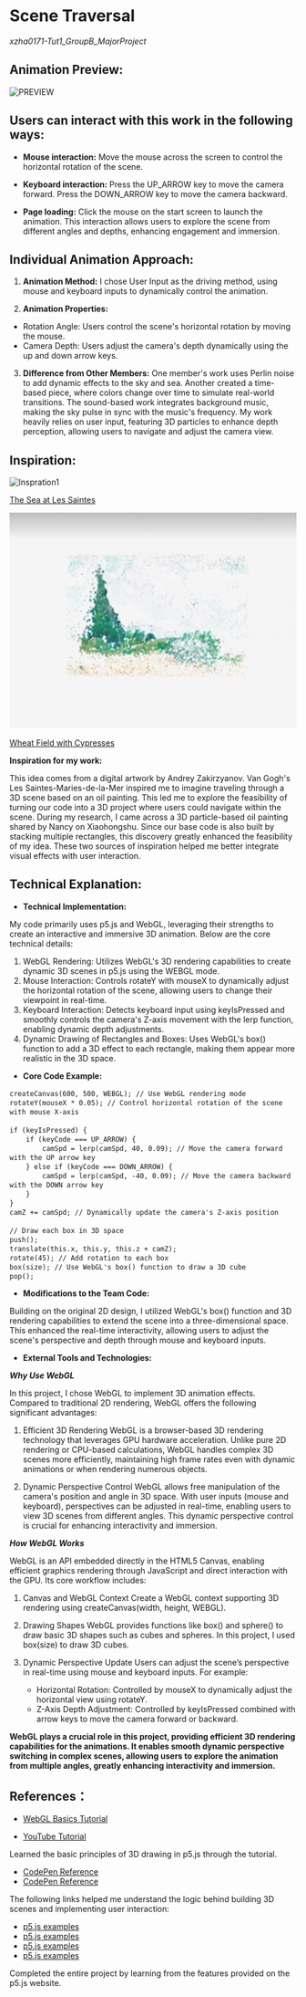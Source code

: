 # Scene Traversal
_xzha0171-Tut1_GroupB_MajorProject_

## Animation Preview:  
![PREVIEW](assets/Preview.gif)


## Users can interact with this work in the following ways:

- **Mouse interaction:**
Move the mouse across the screen to control the horizontal rotation of the scene.

- **Keyboard interaction:**
Press the UP_ARROW key to move the camera forward. 
Press the DOWN_ARROW key to move the camera backward.

- **Page loading:**
Click the mouse on the start screen to launch the animation.
This interaction allows users to explore the scene from different angles and depths, enhancing engagement and immersion.


## Individual Animation Approach:

1. **Animation Method:** 
I chose User Input as the driving method, using mouse and keyboard inputs to dynamically control the animation.

2. **Animation Properties:**
  - Rotation Angle: Users control the scene's horizontal rotation by moving the mouse.
  - Camera Depth: Users adjust the camera's depth dynamically using the up and down arrow keys.

3. **Difference from Other Members:**
One member's work uses Perlin noise to add dynamic effects to the sky and sea. Another created a time-based piece, where colors change over time to simulate real-world transitions. The sound-based work integrates background music, making the sky pulse in sync with the music's frequency. My work heavily relies on user input, featuring 3D particles to enhance depth perception, allowing users to navigate and adjust the camera view.


## Inspiration:
![Inspration1](assets/GIF_1.gif)

[The Sea at Les Saintes](https://www.youtube.com/watch?v=u0bwaIiTPIc)

![Inspration2](assets/GIF_2.gif)

[Wheat Field with Cypresses](https://www.xiaohongshu.com/explore/6574f998000000001502c53e?app_platform=ios&app_version=8.60&share_from_user_hidden=true&xsec_source=app_share&type=video&xsec_token=CBJ37PBF7_hw2ZxY7ev-UgGd1lYzoz3Iru5LPTLOB0nYA=&author_share=1&xhsshare=WeixinSession&shareRedId=NzxGQTdKO0w-O0pGTEwzN0tFT0g0OD1O&apptime=1731459812&share_id=ccfb1857ea8e4bfabc7c7c7c67266921&exSource=)


__Inspiration for my work:__

This idea comes from a digital artwork by Andrey Zakirzyanov. Van Gogh's Les Saintes-Maries-de-la-Mer inspired me to imagine traveling through a 3D scene based on an oil painting. 
This led me to explore the feasibility of turning our code into a 3D project where users could navigate within the scene. During my research, I came across a 3D particle-based oil painting shared by Nancy on Xiaohongshu. 
Since our base code is also built by stacking multiple rectangles, this discovery greatly enhanced the feasibility of my idea. These two sources of inspiration helped me better integrate visual effects with user interaction.



## Technical Explanation:
- **Technical Implementation:**

My code primarily uses p5.js and WebGL, leveraging their strengths to create an interactive and immersive 3D animation. Below are the core technical details:

1. WebGL Rendering: Utilizes WebGL's 3D rendering capabilities to create dynamic 3D scenes in p5.js using the WEBGL mode.
2. Mouse Interaction: Controls rotateY with mouseX to dynamically adjust the horizontal rotation of the scene, allowing users to change their viewpoint in real-time.
3. Keyboard Interaction: Detects keyboard input using keyIsPressed and smoothly controls the camera's Z-axis movement with the lerp function, enabling dynamic depth adjustments.
4. Dynamic Drawing of Rectangles and Boxes: Uses WebGL's box() function to add a 3D effect to each rectangle, making them appear more realistic in the 3D space.

- **Core Code Example:**

```
createCanvas(600, 500, WEBGL); // Use WebGL rendering mode
rotateY(mouseX * 0.05); // Control horizontal rotation of the scene with mouse X-axis

if (keyIsPressed) {
    if (keyCode === UP_ARROW) {
        camSpd = lerp(camSpd, 40, 0.09); // Move the camera forward with the UP arrow key
    } else if (keyCode === DOWN_ARROW) {
        camSpd = lerp(camSpd, -40, 0.09); // Move the camera backward with the DOWN arrow key
    }
}
camZ += camSpd; // Dynamically update the camera's Z-axis position

// Draw each box in 3D space
push();
translate(this.x, this.y, this.z + camZ);
rotate(45); // Add rotation to each box
box(size); // Use WebGL's box() function to draw a 3D cube
pop();
```

- **Modifications to the Team Code:**

Building on the original 2D design, I utilized WebGL's box() function and 3D rendering capabilities to extend the scene into a three-dimensional space.
This enhanced the real-time interactivity, allowing users to adjust the scene's perspective and depth through mouse and keyboard inputs.

- **External Tools and Technologies:**

**_Why Use WebGL_**

In this project, I chose WebGL to implement 3D animation effects. Compared to traditional 2D rendering, WebGL offers the following significant advantages:

1. Efficient 3D Rendering
WebGL is a browser-based 3D rendering technology that leverages GPU hardware acceleration. Unlike pure 2D rendering or CPU-based calculations, WebGL handles complex 3D scenes more efficiently, maintaining high frame rates even with dynamic animations or when rendering numerous objects.

2. Dynamic Perspective Control
WebGL allows free manipulation of the camera's position and angle in 3D space. With user inputs (mouse and keyboard), perspectives can be adjusted in real-time, enabling users to view 3D scenes from different angles. This dynamic perspective control is crucial for enhancing interactivity and immersion.


**_How WebGL Works_**

 WebGL is an API embedded directly in the HTML5 Canvas, enabling efficient graphics rendering through JavaScript and direct interaction with the GPU. Its core workflow includes:

1. Canvas and WebGL Context
Create a WebGL context supporting 3D rendering using createCanvas(width, height, WEBGL).

2. Drawing Shapes
WebGL provides functions like box() and sphere() to draw basic 3D shapes such as cubes and spheres.
In this project, I used box(size) to draw 3D cubes.

3. Dynamic Perspective Update
Users can adjust the scene’s perspective in real-time using mouse and keyboard inputs. For example:

    - Horizontal Rotation: Controlled by mouseX to dynamically adjust the horizontal view using rotateY.
    - Z-Axis Depth Adjustment: Controlled by keyIsPressed combined with arrow keys to move the camera forward or backward.


__WebGL plays a crucial role in this project, providing efficient 3D rendering capabilities for the animations. It enables smooth dynamic perspective switching in complex scenes, allowing users to explore the animation from multiple angles, greatly enhancing interactivity and immersion.__


## References： 
- [WebGL Basics Tutorial](https://developer.mozilla.org/en-US/docs/Web/API/WebGL_API/Tutorial)

- [YouTube Tutorial](https://www.youtube.com/watch?v=o5t7PxRJSXk)

Learned the basic principles of 3D drawing in p5.js through the tutorial.

- [CodePen Reference](https://codepen.io/Niekes/pen/mdOrXaw)
- [CodePen Reference](https://codepen.io/yoshihito_fujiwara_79/pen/XQxMyb)

The following links helped me understand the logic behind building 3D scenes and implementing user interaction:



- [p5.js examples](https://p5js.org/reference/p5/WEBGL/)
- [p5.js examples](https://p5js.org/reference/p5/box/)
- [p5.js examples](https://p5js.org/reference/p5/camera/)
- [p5.js examples](https://p5js.org/reference/p5/loadFont/)

Completed the entire project by learning from the features provided on the p5.js website.

